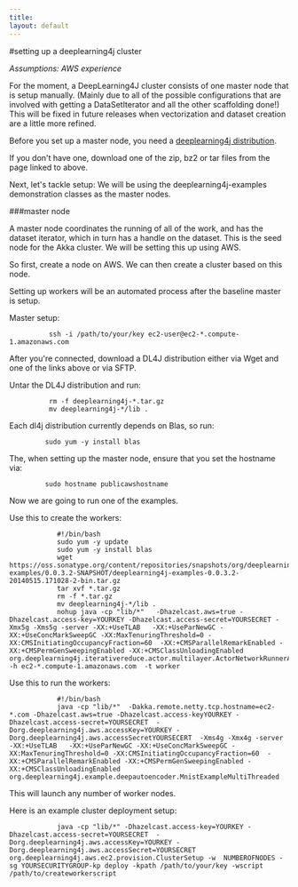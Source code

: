 ```yaml
---
title: 
layout: default
---
```


#setting up a deeplearning4j cluster

*Assumptions: AWS experience*

For the moment, a DeepLearning4J cluster consists of one master node that is setup manually. (Mainly due to all of the possible configurations that are involved with getting a DataSetIterator and all the other scaffolding done!) This will be fixed in future releases when vectorization and dataset creation are a little more refined.

Before you set up a master node, you need a [deeplearning4j distribution](https://oss.sonatype.org/content/repositories/snapshots/org/deeplearning4j/deeplearning4j-examples/0.0.3.2-SNAPSHOT/).

If you don't have one, download one of the zip, bz2 or tar files from the page linked to above.

Next, let's tackle setup: We will be using the deeplearning4j-examples demonstration classes as the master nodes.

###master node

A master node coordinates the running of all of the work, and has the dataset iterator, which in turn has a handle on the dataset. This is the seed node for the Akka cluster. We will be setting this up using AWS.

So first, create a node on AWS. We can then create a cluster based on this node.

Setting up workers will be an automated process after the baseline master is setup.

Master setup:

              ssh -i /path/to/your/key ec2-user@ec2-*.compute-1.amazonaws.com

After you're connected, download a DL4J distribution either via Wget and one of the links above or via SFTP.

Untar the DL4J distribution and run:

              rm -f deeplearning4j-*.tar.gz
              mv deeplearning4j-*/lib .

Each dl4j distribution currently depends on Blas, so run:

             sudo yum -y install blas

The, when setting up the master node, ensure that you set the hostname via:

             sudo hostname publicawshostname

Now we are going to run one of the examples.

Use this to create the workers:

				#!/bin/bash
				sudo yum -y update
				sudo yum -y install blas
				wget https://oss.sonatype.org/content/repositories/snapshots/org/deeplearning4j/deeplearning4j-examples/0.0.3.2-SNAPSHOT/deeplearning4j-examples-0.0.3.2-20140515.171028-2-bin.tar.gz
				tar xvf *.tar.gz
				rm -f *.tar.gz
				mv deeplearning4j-*/lib .
				nohup java -cp "lib/*"   -Dhazelcast.aws=true -Dhazelcast.access-key=YOURKEY -Dhazelcast.access-secret=YOURSECRET -Xmx5g -Xms5g -server -XX:+UseTLAB   -XX:+UseParNewGC -XX:+UseConcMarkSweepGC -XX:MaxTenuringThreshold=0 -XX:CMSInitiatingOccupancyFraction=60  -XX:+CMSParallelRemarkEnabled -XX:+CMSPermGenSweepingEnabled -XX:+CMSClassUnloadingEnabled org.deeplearning4j.iterativereduce.actor.multilayer.ActorNetworkRunnerApp  -h ec2-*.compute-1.amazonaws.com  -t worker 

Use this to run the workers:

				#!/bin/bash
				java -cp "lib/*"  -Dakka.remote.netty.tcp.hostname=ec2-*.com -Dhazelcast.aws=true -Dhazelcast.access-keyYOURKEY -Dhazelcast.access-secret=YOURSECRET  -Dorg.deeplearning4j.aws.accessKey=YOURKEY -Dorg.deeplearning4j.aws.accessSecretYOURSECERT  -Xms4g -Xmx4g -server -XX:+UseTLAB   -XX:+UseParNewGC -XX:+UseConcMarkSweepGC -XX:MaxTenuringThreshold=0 -XX:CMSInitiatingOccupancyFraction=60  -XX:+CMSParallelRemarkEnabled -XX:+CMSPermGenSweepingEnabled -XX:+CMSClassUnloadingEnabled org.deeplearning4j.example.deepautoencoder.MnistExampleMultiThreaded

This will launch any number of worker nodes.

Here is an example cluster deployment setup:

				java -cp "lib/*" -Dhazelcast.access-key=YOURKEY -Dhazelcast.access-secret=YOURSECRET  -Dorg.deeplearning4j.aws.accessKey=YOURKEY -Dorg.deeplearning4j.aws.accessSecret=YOURSECRET org.deeplearning4j.aws.ec2.provision.ClusterSetup -w  NUMBEROFNODES -sg YOURSECURITYGROUP-kp deploy -kpath /path/to/your/key -wscript /path/to/createworkerscript
